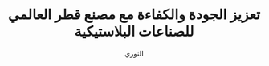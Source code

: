 ---
title: "تعزيز الجودة والكفاءة مع مصنع قطر العالمي للصناعات البلاستيكية"
description: "قوالب البولي إيثيلين تيرفثالات عالية الجودة لنتائج تصنيع فائقة"
author: "النوري"
authorImage: "@/images/avatar.jpg"
authorImageAlt: "وصف الصورة"
pubDate: 2024-02-10
cardImage: "@/images/blog/p1.jpg"
cardImageAlt: "خط إنتاج قوالب البولي إيثيلين تيرفثالات"
readTime: 5
tags: ["جودة", "كفاءة", "ابتكار"]
contents: [
        "عندما يتعلق الأمر بتصنيع قوالب البولي إيثيلين تيرفثالات، فإن الجودة والكفاءة هي أمور غير قابلة للتفاوض. في مصنع قطر العالمي للصناعات البلاستيكية (QIPF)، نفخر بتقديم مجموعة من قوالب البولي إيثيلين تيرفثالات عالية الجودة التي تعطي الأولوية لكليهما، مما يضمن أن عمليات الإنتاج الخاصة بك تكون سلسة وفعالة من حيث التكلفة.",
        "منشأتنا الحديثة والمهنيون المهرة يجلبون الدقة والخبرة إلى كل منتج. مع وجود 6 خطوط إنتاج مجهزة بأحدث التقنيات، ننتج أكثر من 100 مليون وحدة شهريًا، لتلبية احتياجات تطبيقات مختلفة مثل المياه والعصير ومنتجات الألبان.",
        "لكن التزامنا بالتميز لا ينتهي هنا. نحن نركز أيضًا على الابتكار، حيث نجري أبحاثًا مستمرة لتطوير منتجات قوالب جديدة مع الحفاظ على أعلى معايير الجودة. تم تصميم قوالبنا لتكون متينة، مما يضمن أداءً عاليًا ويقلل من وقت التوقف في خط الإنتاج الخاص بك.",
        "ما يميز مصنع قطر العالمي للصناعات البلاستيكية هو تفانينا في إرضاء العملاء. نحن لا نقدم المنتجات فقط — بل نقدم دعمًا مستمرًا وحلولاً مخصصة لتلبية احتياجاتك الخاصة. سواء كنت مصنع تعبئة صغير أو مصنع مشروبات كبير، فإننا نضمن أن مشاريعك في أيدٍ أمينة.",
        "بالنسبة للعملاء المؤسسيين الكبار، نقدم حلولاً مخصصة تلبي التحديات الفريدة الخاصة بهم. من خلال فهم متطلباتك الخاصة، نقوم بابتكار استراتيجيات تهدف إلى تعزيز الكفاءة ودفع عملك إلى الأمام.",
        "مع مصنع قطر العالمي للصناعات البلاستيكية، يمكنك الوثوق بأن احتياجاتك من قوالب البولي إيثيلين تيرفثالات يتم تلبيتها بأعلى معايير الجودة والابتكار. جرب الفرق اليوم وشاهد لماذا يختار العديد من رواد الصناعة مصنع قطر العالمي للصناعات البلاستيكية لتلبية احتياجاتهم من القوالب."
]
---